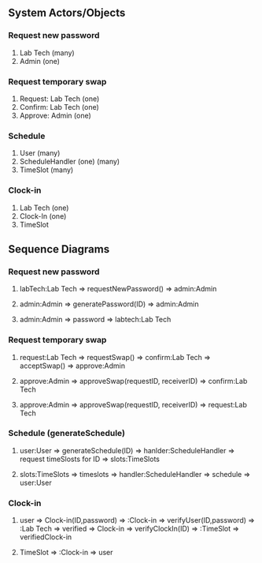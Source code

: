 ## System Actors/Objects

### Request new password

1. Lab Tech (many)
2. Admin (one)

### Request temporary swap

1. Request: Lab Tech (one)
2. Confirm: Lab Tech (one)
3. Approve: Admin (one)

### Schedule

1. User (many) 
2. ScheduleHandler (one) (many)
3. TimeSlot (many)

### Clock-in

1. Lab Tech (one)
2. Clock-In (one)
3. TimeSlot

## Sequence Diagrams

### Request new password

1. labTech:Lab Tech => requestNewPassword() => admin:Admin

2. admin:Admin => generatePassword(ID) => admin:Admin

3. admin:Admin => password => labtech:Lab Tech

### Request temporary swap

1. request:Lab Tech => requestSwap() => confirm:Lab Tech =>
acceptSwap() => approve:Admin 

2. approve:Admin => approveSwap(requestID, receiverID) => confirm:Lab Tech

3. approve:Admin => approveSwap(requestID, receiverID) => request:Lab Tech

### Schedule (generateSchedule)

1. user:User => generateSchedule(ID) => hanlder:ScheduleHandler => 
request timeSlosts for ID => slots:TimeSlots

2. slots:TimeSlots => timeslots => handler:ScheduleHandler => schedule 
=> user:User

### Clock-in

1. user => Clock-in(ID,password) => :Clock-in => verifyUser(ID,password) => 
:Lab Tech => verified => Clock-in => verifyClockIn(ID) => :TimeSlot =>
verifiedClock-in

2. TimeSlot => :Clock-in => user 


